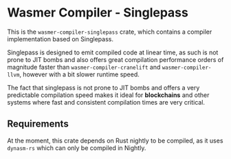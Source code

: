 # Wasmer Compiler - Singlepass

This is the `wasmer-compiler-singlepass` crate, which contains a
compiler implementation based on Singlepass.

Singlepass is designed to emit compiled code at linear time, as such
is not prone to JIT bombs and also offers great compilation performance
orders of magnitude faster than `wasmer-compiler-cranelift` and
`wasmer-compiler-llvm`, however with a bit slower runtime speed.

The fact that singlepass is not prone to JIT bombs and offers a very
predictable compilation speed makes it ideal for **blockchains** and other
systems where fast and consistent compilation times are very critical.

## Requirements

At the moment, this crate depends on Rust nightly to be compiled, as it uses
`dynasm-rs` which can only be compiled in Nightly.
